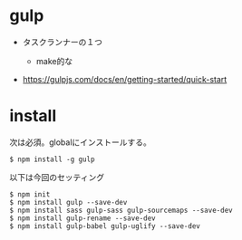 # gulp
- タスクランナーの１つ
    - make的な

- https://gulpjs.com/docs/en/getting-started/quick-start


# install
次は必須。globalにインストールする。
```
$ npm install -g gulp
```

以下は今回のセッティング
```
$ npm init
$ npm install gulp --save-dev
$ npm install sass gulp-sass gulp-sourcemaps --save-dev
$ npm install gulp-rename --save-dev
$ npm install gulp-babel gulp-uglify --save-dev
```

